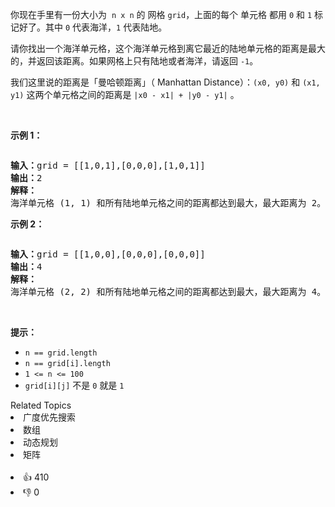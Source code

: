 <p>你现在手里有一份大小为
 <meta charset="UTF-8" />&nbsp;<code>n x n</code>&nbsp;的 网格 <code>grid</code>，上面的每个 单元格 都用&nbsp;<code>0</code>&nbsp;和&nbsp;<code>1</code>&nbsp;标记好了。其中&nbsp;<code>0</code>&nbsp;代表海洋，<code>1</code>&nbsp;代表陆地。</p>

<p>请你找出一个海洋单元格，这个海洋单元格到离它最近的陆地单元格的距离是最大的，并返回该距离。如果网格上只有陆地或者海洋，请返回&nbsp;<code>-1</code>。</p>

<p>我们这里说的距离是「曼哈顿距离」（&nbsp;Manhattan Distance）：<code>(x0, y0)</code> 和&nbsp;<code>(x1, y1)</code>&nbsp;这两个单元格之间的距离是&nbsp;<code>|x0 - x1| + |y0 - y1|</code>&nbsp;。</p>

<p>&nbsp;</p>

<p><strong>示例 1：</strong></p>

<p><strong><img alt="" src="https://assets.leetcode-cn.com/aliyun-lc-upload/uploads/2019/08/17/1336_ex1.jpeg" /></strong></p>

<pre>
<strong>输入：</strong>grid = [[1,0,1],[0,0,0],[1,0,1]]
<strong>输出：</strong>2
<strong>解释： </strong>
海洋单元格 (1, 1) 和所有陆地单元格之间的距离都达到最大，最大距离为 2。
</pre>

<p><strong>示例 2：</strong></p>

<p><strong><img alt="" src="https://assets.leetcode-cn.com/aliyun-lc-upload/uploads/2019/08/17/1336_ex2.jpeg" /></strong></p>

<pre>
<strong>输入：</strong>grid = [[1,0,0],[0,0,0],[0,0,0]]
<strong>输出：</strong>4
<strong>解释： </strong>
海洋单元格 (2, 2) 和所有陆地单元格之间的距离都达到最大，最大距离为 4。
</pre>

<p>&nbsp;</p>

<p><strong>提示：</strong></p>

<p>
 <meta charset="UTF-8" /></p>

<ul> 
 <li><code>n == grid.length</code></li> 
 <li><code>n == grid[i].length</code></li> 
 <li><code>1 &lt;= n&nbsp;&lt;= 100</code></li> 
 <li><code>grid[i][j]</code>&nbsp;不是&nbsp;<code>0</code>&nbsp;就是&nbsp;<code>1</code></li> 
</ul>

<div><div>Related Topics</div><div><li>广度优先搜索</li><li>数组</li><li>动态规划</li><li>矩阵</li></div></div><br><div><li>👍 410</li><li>👎 0</li></div>